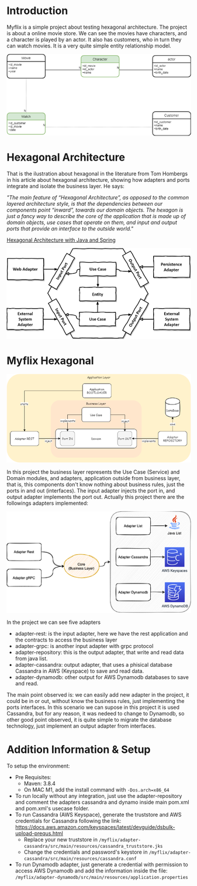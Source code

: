 # **Introduction**

Myflix is a simple project about testing hexagonal architecture.
The project is about a online movie store. We can see the movies have characters, and a character is played by an actor. It also has customers, who in turn they can watch movies.
It is a very quite simple entity relationship model.

![alt text](https://github.com/markoshlima/myflix-hexagonal/blob/main/doc/Entity%20Relatioship%20Model/Entity%20Relatioship%20Model.png?raw=true)

# **Hexagonal Architecture**

That is the ilustration about hexagonal in the literature from Tom Hombergs in his article about hexagonal architecture, showing how adapters and ports integrate and isolate the business layer. He says:

*"The main feature of “Hexagonal Architecture”, as opposed to the common layered architecture style, is that the dependencies between our components point “inward”, towards our domain objects.
The hexagon is just a fancy way to describe the core of the application that is made up of domain objects, use cases that operate on them, and input and output ports that provide an interface to the outside world."*

[Hexagonal Architecture with Java and Spring](https://reflectoring.io/spring-hexagonal/)

![alt text](https://github.com/markoshlima/myflix-hexagonal/blob/main/doc/Product%20Hexagonal%20Architecture/hexagonal-architecture.png?raw=true)

# **Myflix Hexagonal**

![](https://github.com/markoshlima/myflix-hexagonal/blob/main/doc/Product%20Hexagonal%20Architecture/Product%20Hexagonal%20Architecture.png?raw=true)

In this project the business layer represents the Use Case (Service) and Domain modules, and adapters, application outside from business layer, that is, this components don't know nothing about business rules, just the ports in and out (interfaces).
The input adapter injects the port in, and output adapter implements the port out. Actually this project there are the followings adapters implemented:

![](https://github.com/markoshlima/myflix-hexagonal/blob/main/doc/Product%20Hexagonal%20Architecture/Adapters%20Hexagonal.png?raw=true)

In the project we can see five adapters
- adapter-rest: is the input adapter, here we have the rest application and the contracts to access the business layer
- adapter-grpc: is another input adapter with grpc protocol
- adapter-repository: this is the output adapter, that write and read data from java list.
- adapter-cassandra: output adapter, that uses a phisical database Cassandra in AWS (Keyspace) to save and read data.
- adapter-dynamodb: other output for AWS Dynamodb databases to save and read.

The main point observed is: we can easily add new adapter in the project, it could be in or out, without know the business rules, just implementing the ports interfaces.
In this scenario we can supose in this project it is used Cassandra, but for any reason, it was nedeed to change to Dynamodb, so other good point observed, it is quite simple to migrate the database technology, just implement an output adapter from interfaces.

# Addition Information & Setup

To setup the environment:
- Pre Requisites:
    - Maven: 3.8.4
    - On MAC M1, add the install command with `-Dos.arch=x86_64`
- To run locally without any integration, just use the adapter-repository and comment the adapters cassandra and dynamo inside main pom.xml and pom.xml's usecase folder.
- To run Cassandra (AWS Keyspace), generate the truststore and AWS credentials for Cassandra following the link: https://docs.aws.amazon.com/keyspaces/latest/devguide/dsbulk-upload-prequs.html
    - Replace your new truststore in `/myflix/adapter-cassandra/src/main/resources/cassandra_truststore.jks`
    - 	Change the credentials and password's keystore in `/myflix/adapter-cassandra/src/main/resources/cassandra.conf`
- To run Dynamodb adapter, just generate a credential with permission to access AWS Dynamodb and add the information inside the file: `/myflix/adapter-dynamodb/src/main/resources/application.properties`
